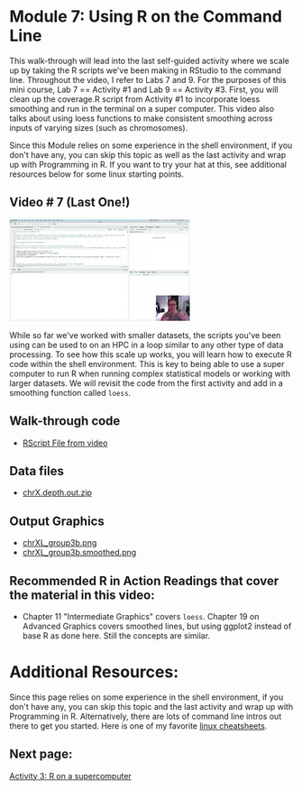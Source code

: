 # Module 7: Using R on the Command Line

This walk-through will lead into the last self-guided activity where we scale up by taking the R scripts we've been making in RStudio to the command line. Throughout the video, I refer to Labs 7 and 9. For the purposes of this mini course, Lab 7 == Activity #1 and Lab 9 == Activity #3. First, you will clean up the coverage.R script from Activity #1 to incorporate loess smoothing and run in the terminal on a super computer. This video also talks about using loess functions to make consistent smoothing across inputs of varying sizes (such as chromosomes). 

Since this Module relies on some experience in the shell environment, if you don't have any, you can skip this topic as well as the last activity and wrap up with Programming in R. If you want to try your hat at this, see additional resources below for some linux starting points.

## Video # 7 (Last One!)

[![](https://github.com/StevisonLab/R-Mini-Course/blob/main/images/video_7.jpg)](https://youtu.be/kXAStC4maNA)

While so far we've worked with smaller datasets, the scripts you've been using can be used to on an HPC in a loop similar to any other type of data processing. To see how this scale up works, you will learn how to  execute R code within the shell environment. This is key to being able to use a super computer to run R when running complex statistical models or working with larger datasets. We will revisit the code from the first activity and add in a smoothing function called `loess`. 

## Walk-through code

* [RScript File from video](https://github.com/StevisonLab/R-Mini-Course/blob/main/datafiles/4.05.walkthrough.R)

## Data files

* [chrX.depth.out.zip](https://github.com/StevisonLab/R-Mini-Course/blob/main/datafiles/chrX.depth.out.zip)

## Output Graphics

* [chrXL_group3b.png](https://github.com/StevisonLab/R-Mini-Course/blob/main/datafiles/chrXL_group3b.png)
* [chrXL_group3b.smoothed.png](https://github.com/StevisonLab/R-Mini-Course/blob/main/datafiles/chrXL_group3b.smoothed.png)

## Recommended R in Action Readings that cover the material in this video:
* Chapter 11 "Intermediate Graphics" covers `loess`. Chapter 19 on Advanced Graphics covers smoothed lines, but using ggplot2 instead of base R as done here. Still the concepts are similar.

# Additional Resources:
Since this page relies on some experience in the shell environment, if you don't have any, you can skip this topic and the last activity and wrap up with Programming in R. Alternatively, there are lots of command line intros out there to get you started. Here is one of my favorite [linux cheatsheets](https://ubuntudanmark.dk/filer/fwunixref.pdf).

## Next page:
[Activity 3: R on a supercomputer](https://github.com/StevisonLab/R-Mini-Course/blob/main/Activity3.md)
